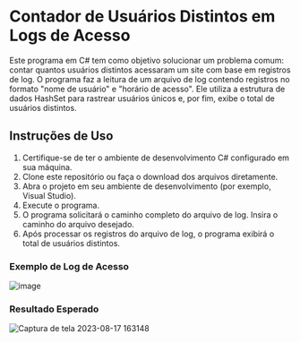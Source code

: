 # Contador de Usuários Distintos em Logs de Acesso

Este programa em C# tem como objetivo solucionar um problema comum: contar quantos usuários distintos acessaram um site com base em registros de log. O programa faz a leitura de um arquivo de log contendo registros no formato "nome de usuário" e "horário de acesso". Ele utiliza a estrutura de dados HashSet para rastrear usuários únicos e, por fim, exibe o total de usuários distintos.

## Instruções de Uso

1. Certifique-se de ter o ambiente de desenvolvimento C# configurado em sua máquina.
2. Clone este repositório ou faça o download dos arquivos diretamente.
3. Abra o projeto em seu ambiente de desenvolvimento (por exemplo, Visual Studio).
4. Execute o programa.
5. O programa solicitará o caminho completo do arquivo de log. Insira o caminho do arquivo desejado.
6. Após processar os registros do arquivo de log, o programa exibirá o total de usuários distintos.

### Exemplo de Log de Acesso
![image](https://github.com/RafaelSantana03/Contador-de-Usuarios-Unicos-em-Logs-de-Acesso/assets/131009931/a7779063-180e-4248-9001-86f91d56cf72)


### Resultado Esperado
![Captura de tela 2023-08-17 163148](https://github.com/RafaelSantana03/Contador-de-Usuarios-Unicos-em-Logs-de-Acesso/assets/131009931/40a71053-b6ee-43a7-b3e4-6efd55230489)

